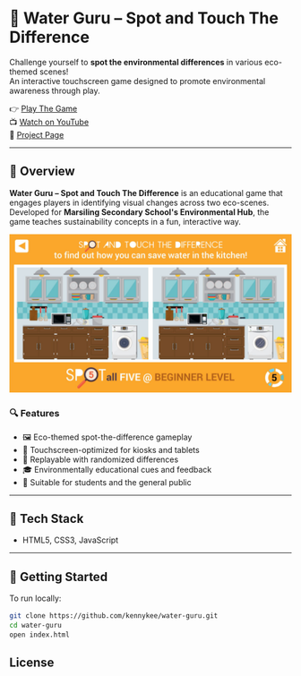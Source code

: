 # 🌊 Water Guru – Spot and Touch The Difference

Challenge yourself to **spot the environmental differences** in various eco-themed scenes!  
An interactive touchscreen game designed to promote environmental awareness through play.
  
👉 [Play The Game](https://demo.schoolapp.sg/waterguru)  
📺 [Watch on YouTube](https://www.youtube.com/watch?v=0c_k-dbWV7w)  
📘 [Project Page](https://schoolapp.sg/project/marsiling-secondary-school-environmental-hub/)

---

## 📌 Overview

**Water Guru – Spot and Touch The Difference** is an educational game that engages players in identifying visual changes across two eco-scenes. Developed for **Marsiling Secondary School's Environmental Hub**, the game teaches sustainability concepts in a fun, interactive way.

![Screenshot](./assets/images/screenshot.jpg "Spot the difference")

### 🔍 Features

- 🖼️ Eco-themed spot-the-difference gameplay  
- 📱 Touchscreen-optimized for kiosks and tablets  
- 🔄 Replayable with randomized differences  
- 🎓 Environmentally educational cues and feedback  
- 🧠 Suitable for students and the general public  

---

## 🧱 Tech Stack

- HTML5, CSS3, JavaScript

---

## 🚀 Getting Started

To run locally:

```bash
git clone https://github.com/kennykee/water-guru.git
cd water-guru
open index.html
```

## License
